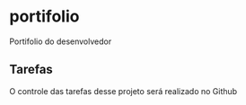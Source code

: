 # portifolio
Portifolio do desenvolvedor

## Tarefas

O controle das tarefas desse projeto será realizado no Github


